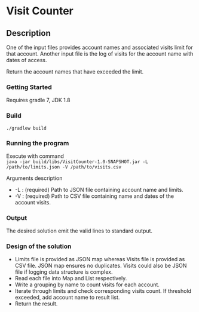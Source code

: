 # Visit Counter

## Description

One of the input files provides account names and associated visits limit for that account.
Another input file is the log of visits for the account name with dates of access.

Return the account names that have exceeded the limit.

### Getting Started

Requires gradle 7, JDK 1.8

### Build

`./gradlew build`

### Running the program

Execute with command <br>
`java -jar build/libs/VisitCounter-1.0-SNAPSHOT.jar -L /path/to/limits.json -V /path/to/visits.csv`

Arguments description
* -L : (required) Path to JSON file containing account name and limits.
* -V : (required) Path to CSV file containing name and dates of the account visits.

### Output

The desired solution emit the valid lines to standard output.

### Design of the solution

* Limits file is provided as JSON map whereas Visits file is provided as CSV file. JSON map ensures no duplicates. Visits could also be JSON file if logging data structure is complex.
* Read each file into Map and List respectively.
* Write a grouping by name to count visits for each account.
* Iterate through limits and check corresponding visits count. If threshold exceeded, add account name to result list.
* Return the result.
